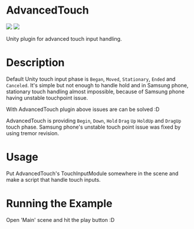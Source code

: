 # AdvancedTouch

![](https://img.shields.io/badge/Unity-2018.3-blue.svg?style=flat-square) ![](https://img.shields.io/badge/License-MIT-blue.svg?style=flat-square)

Unity plugin for advanced touch input handling.

# Description

Default Unity touch input phase is `Began`, `Moved`, `Stationary`, `Ended` and `Canceled`. It's simple but not enough to handle hold and in Samsung phone, stationary touch handling almost impossible, because of Samsung phone having unstable touchpoint issue.

With AdvancedTouch plugin above issues are can be solved :D

AdvancedTouch is providing `Begin`, `Down`, `Hold` `Drag` `Up` `HoldUp` and `DragUp` touch phase. Samsung phone's unstable touch point issue was fixed by using tremor revision.

# Usage

Put AdvancedTouch's TouchInputModule somewhere in the scene and make a script that handle touch inputs.

# Running the Example

Open 'Main' scene and hit the play button :D
